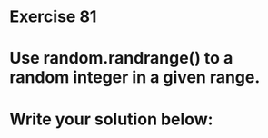 # Exercise 81
# Use random.randrange() to a random integer in a given range.





# Write your solution below:
